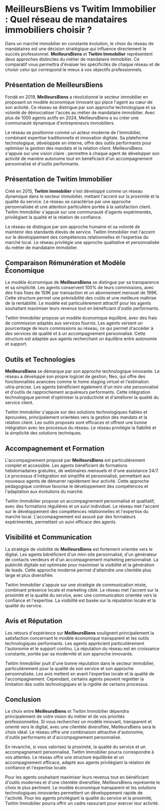 # MeilleursBiens vs Twitim Immobilier : Quel réseau de mandataires immobiliers choisir ?

Dans un marché immobilier en constante évolution, le choix du réseau de mandataires est une décision stratégique qui influence directement le succès professionnel. **MeilleursBiens** et **Twitim Immobilier** représentent deux approches distinctes du métier de mandataire immobilier. Ce comparatif vous permettra d'évaluer les spécificités de chaque réseau et de choisir celui qui correspond le mieux à vos objectifs professionnels.

## Présentation de MeilleursBiens

Fondé en 2019, **MeilleursBiens** a révolutionné le secteur immobilier en proposant un modèle économique innovant qui place l'agent au cœur de son activité. Ce réseau se distingue par son approche technologique et sa volonté de démocratiser l'accès au métier de mandataire immobilier. Avec plus de 1000 agents actifs en 2024, MeilleursBiens a su créer une communauté dynamique d'entrepreneurs immobiliers.

Le réseau se positionne comme un acteur moderne de l'immobilier, combinant expertise traditionnelle et innovation digitale. Sa plateforme technologique, développée en interne, offre des outils performants pour optimiser la gestion des mandats et la relation client. MeilleursBiens s'appuie sur une vision claire : permettre à chaque agent de développer son activité de manière autonome tout en bénéficiant d'un accompagnement personnalisé et d'outils performants.

## Présentation de Twitim Immobilier

Créé en 2015, **Twitim Immobilier** s'est développé comme un réseau dynamique dans le secteur immobilier, mettant l'accent sur la proximité et la qualité du service. Le réseau se caractérise par une approche personnalisée et une attention particulière portée à la satisfaction client. Twitim Immobilier s'appuie sur une communauté d'agents expérimentés, privilégiant la qualité et la relation de confiance.

Le réseau se distingue par son approche humaine et sa volonté de maintenir des standards élevés de service. Twitim Immobilier met l'accent sur le développement des compétences relationnelles et l'expertise du marché local. Le réseau privilégie une approche qualitative et personnalisée du métier de mandataire immobilier.

## Comparaison Rémunération et Modèle Économique

Le modèle économique de **MeilleursBiens** se distingue par sa transparence et sa simplicité. Les agents conservent 100% de leurs commissions, avec des frais fixes de 159€ par transaction et un abonnement mensuel de 199€. Cette structure permet une prévisibilité des coûts et une meilleure maîtrise de la rentabilité. Le modèle est particulièrement attractif pour les agents souhaitant maximiser leurs revenus tout en bénéficiant d'outils performants.

Twitim Immobilier propose un modèle économique équilibré, avec des frais de commission adaptés aux services fournis. Les agents versent un pourcentage de leurs commissions au réseau, ce qui permet d'accéder à des services de qualité et à un accompagnement personnalisé. Cette structure est adaptée aux agents recherchant un équilibre entre autonomie et support.

## Outils et Technologies

**MeilleursBiens** se démarque par son approche technologique innovante. Le réseau a développé son propre logiciel de gestion, Neo, qui offre des fonctionnalités avancées comme le home staging virtuel et l'estimation ultra-précise. Les agents bénéficient également d'un mini-site personnalisé et d'outils de rapprochement acquéreurs performants. Cette intégration technologique permet d'optimiser la productivité et d'améliorer la qualité du service client.

Twitim Immobilier s'appuie sur des solutions technologiques fiables et éprouvées, principalement orientées vers la gestion des mandats et la relation client. Les outils proposés sont efficaces et offrent une bonne intégration avec les processus du réseau. Le réseau privilégie la fiabilité et la simplicité des solutions techniques.

## Accompagnement et Formation

L'accompagnement proposé par **MeilleursBiens** est particulièrement complet et accessible. Les agents bénéficient de formations hebdomadaires gratuites, de webinaires mensuels et d'une assistance 24/7. Le processus d'intégration est simplifié et personnalisé, permettant aux nouveaux agents de démarrer rapidement leur activité. Cette approche pédagogique continue favorise le développement des compétences et l'adaptation aux évolutions du marché.

Twitim Immobilier propose un accompagnement personnalisé et qualitatif, avec des formations régulières et un suivi individuel. Le réseau met l'accent sur le développement des compétences relationnelles et l'expertise du marché local. L'accompagnement est assuré par des formateurs expérimentés, permettant un suivi efficace des agents.

## Visibilité et Communication

La stratégie de visibilité de **MeilleursBiens** est fortement orientée vers le digital. Les agents bénéficient d'un mini-site personnalisé, d'un générateur de contacts vendeurs et d'un accompagnement marketing personnalisé. La publicité digitale est optimisée pour maximiser la visibilité et la génération de leads. Cette approche moderne permet d'atteindre une clientèle plus large et plus diversifiée.

Twitim Immobilier s'appuie sur une stratégie de communication mixte, combinant présence locale et marketing ciblé. Le réseau met l'accent sur la proximité et la qualité du service, avec une communication orientée vers la confiance et l'expertise. La visibilité est basée sur la réputation locale et la qualité du service.

## Avis et Réputation

Les retours d'expérience sur **MeilleursBiens** soulignent principalement la satisfaction concernant le modèle économique transparent et les outils technologiques performants. Les agents apprécient particulièrement l'autonomie et le support continu. La réputation du réseau est en croissance constante, portée par sa modernité et son approche innovante.

Twitim Immobilier jouit d'une bonne réputation dans le secteur immobilier, particulièrement pour la qualité de son service et son approche personnalisée. Les avis mettent en avant l'expertise locale et la qualité de l'accompagnement. Cependant, certains agents peuvent regretter la limitation des outils technologiques et la rigidité de certains processus.

## Conclusion

Le choix entre **MeilleursBiens** et Twitim Immobilier dépendra principalement de votre vision du métier et de vos priorités professionnelles. Si vous recherchez un modèle innovant, transparent et orienté vers le digital, avec une clientèle diversifiée, MeilleursBiens sera le choix idéal. Le réseau offre une combinaison attractive d'autonomie, d'outils performants et d'accompagnement personnalisé.

En revanche, si vous valorisez la proximité, la qualité du service et un accompagnement personnalisé, Twitim Immobilier pourra correspondre à vos attentes. Le réseau offre une structure équilibrée et un accompagnement efficace, adapté aux agents privilégiant la relation de confiance et l'expertise locale.

Pour les agents souhaitant maximiser leurs revenus tout en bénéficiant d'outils modernes et d'une clientèle diversifiée, MeilleursBiens représente le choix le plus pertinent. Le modèle économique transparent et les solutions technologiques innovantes permettent un développement rapide de l'activité. Pour les agents privilégiant la qualité du service et la proximité, Twitim Immobilier pourra offrir un cadre rassurant pour exercer leur activité.
